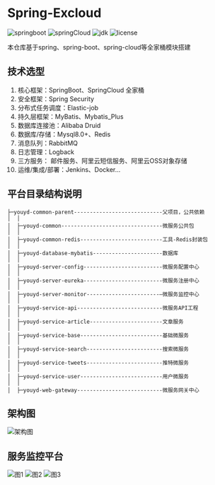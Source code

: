 # Spring-Excloud

![springboot](https://img.shields.io/badge/springboot-2.0.2.RELEASE-brightgreen.svg)    ![springCloud](https://img.shields.io/badge/springcloud-Finchley.SR2-brightgreen.svg)     ![jdk](https://img.shields.io/badge/jdk->=1.8-blue.svg)    ![license](https://img.shields.io/github/license/mashape/apistatus.svg)

本仓库基于spring、spring-boot、spring-cloud等全家桶模块搭建

## 技术选型
1. 核心框架：SpringBoot、SpringCloud 全家桶
2. 安全框架：Spring Security
3. 分布式任务调度：Elastic-job
4. 持久层框架：MyBatis、Mybatis_Plus
5. 数据库连接池：Alibaba Druid
6. 数据库/存储：Mysql8.0+、Redis
7. 消息队列：RabbitMQ
8. 日志管理：Logback
9. 三方服务： 邮件服务、阿里云短信服务、阿里云OSS对象存储
10. 运维/集成/部署：Jenkins、Docker...

## 平台目录结构说明
```
├─youyd-common-parent----------------------------父项目，公共依赖
│  │
│  ├─youyd-common--------------------------------微服务公共包
│  │
│  ├─youyd-common-redis--------------------------工具-Redis封装包
│  │
│  ├─youyd-database-mybatis----------------------数据库
│  │
│  ├─youyd-server-config-------------------------微服务配置中心
│  │
│  ├─youyd-server-eureka-------------------------微服务注册中心
│  │
│  ├─youyd-server-monitor-----------------------—微服务监控中心 
│  │
│  ├─youyd-service-api---------------------------微服务API工程
│  │
│  ├─youyd-service-article-----------------------文章服务
│  │
│  ├─youyd-service-base--------------------------基础微服务
│  │
│  ├─youyd-service-search------------------------搜索微服务
│  │
│  ├─youyd-service-tweets------------------------推特微服务
│  │
│  ├─youyd-service-user--------------------------用户微服务
│  │
│  ├─youyd-web-gateway---------------------------微服务网关中心

```


## 架构图
![架构图](https://github.com/GuoGuang0536/youyd_springcloud_service/blob/master/youyd-common-parent/image/%E6%9E%B6%E6%9E%84%E5%9B%BE.jpg)

## 服务监控平台
![图1](https://github.com/GuoGuang0536/youyd_springcloud_service/blob/develop/youyd-common-parent/image/Application.png)
![图2](https://github.com/GuoGuang0536/youyd_springcloud_service/blob/develop/youyd-common-parent/image/Wallboard.png)
![图3](https://github.com/GuoGuang0536/youyd_springcloud_service/blob/develop/youyd-common-parent/image/Details.png)